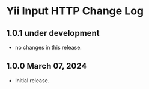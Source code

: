 # Yii Input HTTP Change Log

## 1.0.1 under development

- no changes in this release.

## 1.0.0 March 07, 2024

- Initial release.